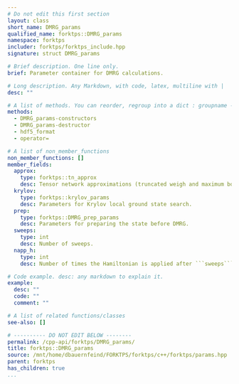 ```yaml
---
# Do not edit this first section
layout: class
short_name: DMRG_params
qualified_name: forktps::DMRG_params
namespace: forktps
includer: forktps/forktps_include.hpp
signature: struct DMRG_params

# Brief description. One line only.
brief: Parameter container for DMRG calculations.

# Long description. Any Markdown, with code, latex, multiline with |
desc: ""

# A list of methods. You can reorder, regroup into a dict : groupname -> list
methods:
  - DMRG_params-constructors
  - DMRG_params-destructor
  - hdf5_format
  - operator=

# A list of non_member_functions
non_member_functions: []
member_fields:
  approx:
    type: forktps::tn_approx
    desc: Tensor network approximations (truncated weigh and maximum bond dimension.
  krylov:
    type: forktps::krylov_params
    desc: Parameters for Krylov local ground state search.
  prep:
    type: forktps::DMRG_prep_params
    desc: Parameters for preparing the state before DMRG.
  sweeps:
    type: int
    desc: Number of sweeps.
  napp_h:
    type: int
    desc: Number of times the Hamiltonian is applied after ```sweeps``` sweeps.

# Code example. desc: any markdown to explain it.
example:
  desc: ""
  code: ""
  comment: ""

# A list of related functions/classes
see-also: []

# ---------- DO NOT EDIT BELOW --------
permalink: /cpp-api/forktps/DMRG_params/
title: forktps::DMRG_params
source: /mnt/home/dbauernfeind/FORKTPS/forktps/c++/forktps/params.hpp
parent: forktps
has_children: true
...
```


